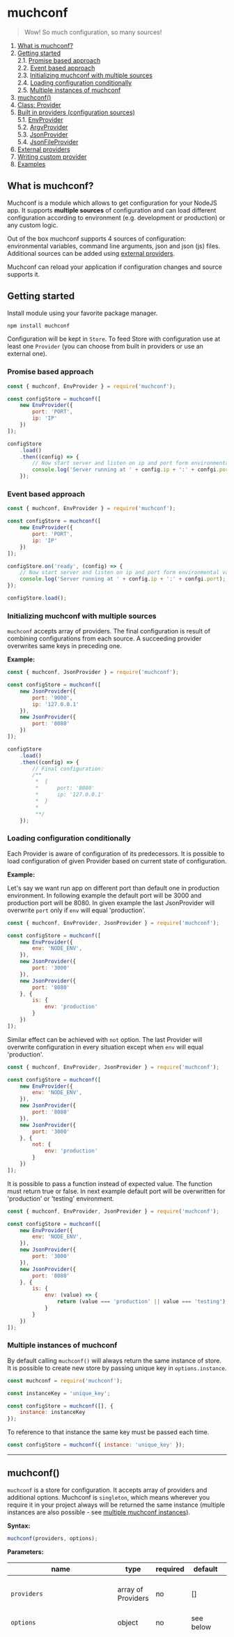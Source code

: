 # muchconf
> Wow! So much configuration, so many sources!

1. [What is muchconf?](#What%20is%20muchconf?)
2. [Getting started](#Getting%20started)  
    2.1. [Promise based approach](#Promise%20based%20approach:)  
    2.2. [Event based approach](#Event%20based%20approach)  
    2.3. [Initializing muchconf with multiple sources](#Initializing%20muchconf%20with%20multiple%20sources)  
    2.4. [Loading configuration conditionally](#Loading%20configuration%20conditionally)  
    2.5. [Multiple instances of muchconf](#Multiple%20instances%20of%20muchconf)
3. [muchconf()](#muchconf\(\))
4. [Class: Provider](#Class:%20Provider)  
5. [Built in providers (configuration sources)](#Built%20in%20providers%20\(configuration%20sources\))  
    5.1. [EnvProvider](#EnvProvider)  
    5.2. [ArgvProvider](#ArgvProvider)  
    5.3. [JsonProvider](#JsonProvider)  
    5.4. [JsonFileProvider](#JsonFileProvider)
6. [External providers](#External%20providers)
7. [Writing custom provider](#Writing%20custom%20provider)
8. [Examples](#Examples)


## What is muchconf?
Muchconf is a module which allows to get configuration for your NodeJS app. It supports **multiple sources** of configuration and can load different configuration according to environment (e.g. development or production) or any custom logic.

Out of the box muchconf supports 4 sources of configuration: environmental variables, command line arguments, json and json (js) files. Additional sources can be added using [external providers](#External%20providers).

Muchconf can reload your application if configuration changes and source supports it.

## Getting started
Install module using your favorite package manager.
```bash
npm install muchconf
```
Configuration will be kept in `Store`. To feed Store with configuration use at least one `Provider` (you can choose from built in providers or use an external one). 

### Promise based approach
```js
const { muchconf, EnvProvider } = require('muchconf');

const configStore = muchconf([
    new EnvProvider({
        port: 'PORT',
        ip: 'IP'
    })
]);

configStore
    .load()
    .then((config) => {
        // Now start server and listen on ip and port form environmental variables
        console.log('Server running at ' + config.ip + ':' + confgi.port);
    });
```
### Event based approach
```js
const { muchconf, EnvProvider } = require('muchconf');

const configStore = muchconf([
    new EnvProvider({
        port: 'PORT',
        ip: 'IP'
    })
]);

configStore.on('ready', (config) => {
    // Now start server and listen on ip and port form environmental variables
    console.log('Server running at ' + config.ip + ':' + confgi.port);
});

configStore.load();
```

### Initializing muchconf with multiple sources
`muchconf` accepts array of providers. The final configuration is result of combining configurations from each source. A succeeding provider overwrites same keys in preceding one.

__Example:__

```js
const { muchconf, JsonProvider } = require('muchconf');

const configStore = muchconf([
    new JsonProvider({
        port: '9000',
        ip: '127.0.0.1'
    }),
    new JsonProvider({
        port: '8080'
    })
]);

configStore
    .load()
    .then((config) => {
        // Final configuration:
        /**
         *  {
         *      port: '8080'
         *      ip: '127.0.0.1'
         *  } 
         * 
         **/
    });
```

### Loading configuration conditionally
Each Provider is aware of configuration of its predecessors. It is possible to load configuration of given Provider based on current state of configuration.

__Example:__

Let's say we want run app on different port than default one in production environment. In following example the default port will be 3000 and production port will be 8080. In given example the last JsonProvider will overwrite `port` only if `env` will equal 'production'.

```js
const { muchconf, EnvProvider, JsonProvider } = require('muchconf');

const configStore = muchconf([
    new EnvProvider({
        env: 'NODE_ENV',
    }),
    new JsonProvider({
        port: '3000'
    }),
    new JsonProvider({
        port: '8080'
    }, {
        is: {
            env: 'production'
        }
    })
]);
```

Similar effect can be achieved with `not` option. The last Provider will overwrite configuration in every situation except when `env` will equal 'production'.

```js
const { muchconf, EnvProvider, JsonProvider } = require('muchconf');

const configStore = muchconf([
    new EnvProvider({
        env: 'NODE_ENV',
    }),
    new JsonProvider({
        port: '8080'
    }),
    new JsonProvider({
        port: '3000'
    }, {
        not: {
            env: 'production'
        }
    })
]);
```

It is possible to pass a function instead of expected value. The function must return true or false. In next example default port will be overwritten for 'production' or 'testing' environment.

```js
const { muchconf, EnvProvider, JsonProvider } = require('muchconf');

const configStore = muchconf([
    new EnvProvider({
        env: 'NODE_ENV',
    }),
    new JsonProvider({
        port: '3000'
    }),
    new JsonProvider({
        port: '8080'
    }, {
        is: {
            env: (value) => {
                return (value === 'production' || value === 'testing');
            }
        }
    })
]);
```

### Multiple instances of muchconf
By default calling `muchconf()` will always return the same instance of store. It is possible to create new store by passing unique key in `options.instance`.

```js
const muchconf = require('muchconf');

const instanceKey = 'unique_key';

const configStore = muchconf([], {
    instance: instanceKey
});

```

To reference to that instance the same key must be passed each time.

```js
const configStore = muchconf({ instance: 'unique_key' });
```


----------------------

## muchconf()
`muchconf` is a store for configuration. It accepts array of providers and additional options. Muchconf is `singleton`, which means wherever you require it in your project always will be returned the same instance (multiple instances are also possible - see [multiple muchconf instances](#Multiple%20instances%20of%20muchconf)).

__Syntax:__

```js
muchconf(providers, options);
```

__Parameters:__

| name                              | type                  | required  | default                   | description                                       |
|-----------------------------------|-----------------------|-----------|---------------------------|---------------------------------------------------|
|`providers`                        | array of Providers    | no        | []                        | Providers of configuration to feed the store      |
| `options`                         | object                | no        | see below                 |   options for muchconf                            |
| `options.instance`                | symbol or string      | no        | new `Symbol()` is created | Each instance of muchconf is identified by unique key. By default muchconf creates its key by its self. If more than one instance of muchconf is required it can be created by passing custom `instance` key. The same key must by used later to refer to this instance.
| `options.allowNullOrUndefined`    | boolean               | no        | `false`                   | Should `null` or `undefined` be treated as a proper value. If set to false (default behavior) `null` or `undefined` won't overwrite existing configuration.                                                                                            |

__Returns:__  
Instance of configuration store. 

### Methods
#### `load` 
Loads configuration from store. I returns promise, which resolves to configuration object. 

__Syntax:__
```js
configStore
    .load()
    .then((config) => {
        // configuration is avalivle here
    });
``` 

#### `get`
Returns configuration from store.

__Syntax:__
```js
let config = congiStore.get();
```

#### `getSymbol`
Returns unique key of instance.

__Syntax:__
```js
configStore.getSymbol();
```

### Events
Muchconf store is an instance of EventEmitter. During its lifecycle couple events are emitted.

| Event name    | Description                                                          |
|---------------|----------------------------------------------------------------------|
| `ready`       | Fired after store initialization and when final configuration is ready. `ready` event is fired only once in store lifecycle.
| `loaded`      | Fired whenever new configuration is ready. It is fired both after store initialization and after configuration update.
| `update`      | Fired after configuration update.
| `error`       | Fired whenever error occurs. 


Event cycle:

| state \ event name | ready | loaded | update |
|---------------|:-------:|:--------:|:--------:|
| Instance of muchconf initialized and configuration is ready | __yes__ | __yes__ | no |
| Configuration has been updated | no | __yes__ | __yes__ |

-----------------------
## Class: Provider
Each configuration provider extends this class. Provider is an instance of EventEmitter.

```js
new Provider(options);
```
__Parameters:__

| name         | type     | required  | default          | description                                       |
|--------------|----------|-----------|------------------|---------------------------------------------------|
| `options`      | object   | no        | see below        | options for provider                              |
| `options.castNumbers` | boolean | no | false | if possible, strings will be converted to number, e.g. '2' will be 2 |
| `options.convertTrueFalseStrings` | boolean | no | false | strings like 'true' or 'false' will be converted to boolean |
| `options.cutQuotations` | boolean | no | false | double quotation marks form beginning and ending of string will be cut off. E.g. '"some value"' will be 'some value' |
| `options.not` | object | no | undefined | |
| `options.is` | object | no  | undefined | |

### Methods
#### `enableWatching`
Sets watch property to true. Tells muchconf that Provider supports configuration watching.

__Syntax:__
```js
provider.enableWatching();
```
#### `parse`
If possible and enabled in options passed to provider transforms configuration value. 

__Syntax:__
```js
provider.parse(value);
```
__Parameters:__

| name         | type     | required  | default | description         |
|--------------|----------|-----------|---------|---------------------|
| value        | `string` | yes       |         | value to convert    |

_Returns:_  
Parsed value if it was possible in other case original one.


#### `castNumber`
If possible converts number-like value to number. 

__Syntax:__
```js
provider.castNumber(value);
```
__Parameters:__

| name         | type     | required  | default | description         |
|--------------|----------|-----------|---------|---------------------|
| value        | `string` | yes       |         | value to convert    |

__Returns:__  
Parsed value if it was possible in other case original one.
#### `convertTrueFalseString`
If possible converts strings like "true" or "false" to its boolean equivalent. It is case insensitive.

__Syntax:__
```js
provider.convertTrueFalseString(value);
```
__Parameters:__

| name         | type     | required  | default | description         |
|--------------|----------|-----------|---------|---------------------|
| value        | `string` | yes       |         | value to convert    |

_Returns:_  
Parsed value if it was possible in other case original one.
#### `cutQuotations`
If possible trims quotation marks from string.

__Syntax:__
```js
provider.cutQuotations(value);
```
__Parameters:__

| name         | type     | required  | default | description         |
|--------------|----------|-----------|---------|---------------------|
| value        | `string` | yes       |         | value to convert    |

_Returns:_  
Parsed value if it was possible in other case original one.

#### `load`
Loads configuration. It should be implemented in custom provider. If not it will always resolve to empty configuration.

__Syntax:__
```js
provider.load();
```
__Returns:__  
Promise which resolves to configuration object.

## Built in providers (configuration sources)
Provider represents source of configuration. Muchconf has 4 build in providers and supports external providers. Out of the box muchconf can get configuration form environmental variables, command line arguments, JSON or JSON file.

Build-in providers:
1) [EnvProvider](#EnvProvider) - environmental variables
2) [ArgvProvider](#ArgvProvider) - command line arguments
3) [JsonProvider](#JsonProvider) - JSON (or javascript object)
4) [JsonFileProvider](#JsonFileProvider) - JSON file

### EnvProvider
EnvProvider gets configuration form environmental variables in OS.

__Syntax:__
```js
new EnvProvider(configurationMap, providerOptions)
```
__Parameters:__

| name                 | type     | required  | default | description         |
|----------------------|----------|-----------|---------|---------------------|
| `configurationMap`   | `object` | yes       |         | object representing configuration. It could be nested or include arrays. Each value will be replaced with value of ENV variable with that name   |
| `providerOptions`    | `object` | no        |         |common options for provider. See [Provider](##Provider) section |

__Example:__
```js
const { Store, EnvProvider } = require('muchconf');

const configStore = new Store([
    new EnvProvider({
        env: 'NODE_ENV',
        port: 'PORT',
        mongo: {
            uri: 'MONGO_URI',
            port: 'MONGO_PORT',
            dbName: 'MONGO_DATABASE_NAME'
        },
        apiEndpoints: ['API_ENDPOINT_MAIN', 'API_ENDPOINT_BACKUP']
    })
]);
```
EnvProvider will map environmental variables to configuration keys. Final configuration could look like this:
```js
    {
        env: 'production',
        port: '9000',
        mongo: {
            uri: 'mongo://localhost',
            port: '27017',
            dbName: 'AppDatabase'
        },
        apiEndpoints: ['https://main.api.example', 'https://backup.api.example']
    }
```
#### ArgvProvider
ArgvProvider gets configuration from command line arguments in format `--name-of-option <value>`.

__Syntax:__
```js
new ArgvProvider(configurationMap, providerOptions)
```
__Parameters:__

| name                 | type     | required  | default | description         |
|----------------------|----------|-----------|---------|---------------------|
| `configurationMap`   | `object` | yes       |         | object representing configuration. It could be nested or include arrays. Each value will be replaced with value of option with that name preceded with double dash.   |
| `providerOptions`    | `object` | no        |         |common options for provider. See [Provider](##Provider) section |


__Example:__
```js
const { Store, ArgvProvider } = require('muchconf');

const configStore = new Store([
    new ArgvProvider({
        env: 'env',
        port: 'port',
        mongo: {
            uri: 'mongo-uri',
            port: 'mongo-port'
        }
    })
]);
```
If we run app with command like this:
```bash
node app.js --env production --port 9000 --mongo-uri mongo://localhost --mongo-port 27017
```
It will result with configuration:
```js
    {
        env: 'production',
        port: '9000',
        mongo: {
            uri: 'mongo://localhost',
            port: '27017'
        },
    }
```

#### JsonProvider
JsonProvider accepts JSON or JS object as configuration

__Syntax:__
```js
new JsonProvider(json, providerOptions)
```
__Parameters:__

| name                 | type     | required  | default | description         |
|----------------------|----------|-----------|---------|---------------------|
| `json`               | `object` | yes       |         | object with configuration   |
| `providerOptions`    | `object` | no        |         | common options for provider. See [Provider](##Provider) section |


__Example:__
```js
const { Store, JsonProvider } = require('muchconf');

const configStore = new Store([
    new JsonProvider({
        env: 'production',
        port: 9000,
        mongo: {
            uri: 'mongo://localhost',
            port: 27017
        }
    })
]);
```

#### JsonFileProvider
JsonFileProvider will import JSON or JS file with configuration. 

__Syntax:__
```js
new JsonFileProvider(filePath, providerOptions)
```
__Parameters:__

| name                 | type     | required  | default | description         |
|----------------------|----------|-----------|---------|---------------------|
| `filePath`           | `string` | yes       |         | path to file with configuration |
| `providerOptions`    | `object` | no        |         | common options for provider. See [Provider](##Provider) section |

__Example:__
```js
const { Store, JsonFileProvider } = require('muchconf');

const configStore = new Store([
    new JsonProvider('/app/config/configuration.json')
]);
```

## External providers
Here is list of external providers.

| Configuration source | Link                           | Description                    |
| -------------------- |--------------------------------| -------------------------------|
| consul               |[kmoskwiak/muchconf-consul-provider](https://github.com/kmoskwiak/muchconf-consul-provider) | Imports configuration from consul KV store. Support for configuration reloading. |


## Writing custom provider
By itself Provider is not very useful, it will always return empty configuration :). Provider class allows to create custom providers.

The simplest custom provider extends `Provider` class and expose method `load`. Here is an example of provider, which always returns `{ awsome: true }` configuration.

```js
const { Provider } = require('muchconf');

class AwsomeProvider extends Provider {
    constructor(commonOptions) {
        super(commonOptions);
        this.myConfiguration = {
            awsome: true
        };
    }

    load() {
        return Promise.resolve(this.myConfiguration);
    }
}
```
To take advantage of `Provider` parsing function method `parse` must be explicitly called on value. 

```js
const { Provider } = require('muchconf');

class AwsomeProvider extends Provider {
    constructor(commonOptions) {
        super(commonOptions);

        this.myConfiguration = {
            awsome: 'TRUE',
            port: '9000'
        };
    }

    load() {
        let configuration = {};
        for(let key in this.myConfiguration) {
            configuration[key] = this.parse(this.myConfiguration[key]);
        }
        return Promise.resolve(configuration);
    }
}
```
In above example, if AsomeProvider will be called with options `{ castNumber: true, convertTrueFalseStrings: true }` values `'TRUE'` and `'9000'` will be converted to `true` and `9000` accordingly.

Provider can emit `update` event when configuration changes. `muchconf` listens for those events and can reload application. To enable provider watching method `startWatching` must be called.

```js
const { Provider } = require('muchconf');
const database = require('someDatabase');

class AwsomeProvider extends Provider {
    constructor(commonOptions) {
        super(commonOptions);
        this.db = database.connect();

        this.configuration = {};
        this.enableWatching();
        watchForChanges();
    }

    async getConfiguration() {
        return this.db.select('configuration');
    }

    watchForChanges() {
        setTimeout( async () => {
            let config = await this.db.select('configuration');
            // Make sure that configuration has changed!
            this.configuration = config;
            watchForChanges();
        }, 60000)
    }

    async load() {
        this.configuration = await getConfiguration();
        return Promise.resolve(this.configuration);
    }
}
```

# Examples

See examples:
 - [HTTP server with muchconf](examples/server)